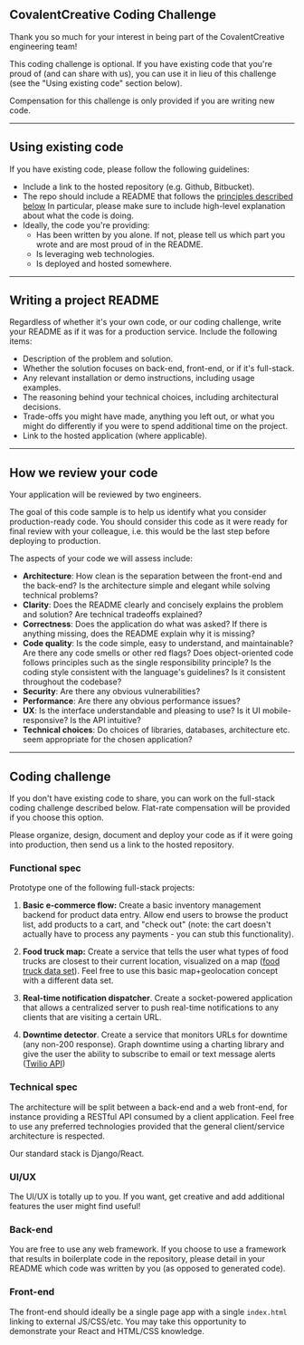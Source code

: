 
CovalentCreative Coding Challenge
---

Thank you so much for your interest in being part of the CovalentCreative engineering team!

This coding challenge is optional. If you have existing code that you're proud of (and can share with us), you can use it in lieu of this challenge (see the "Using existing code" section below).

Compensation for this challenge is only provided if you are writing new code.

---

## Using existing code

If you have existing code, please follow the following guidelines:

* Include a link to the hosted repository (e.g. Github, Bitbucket).
* The repo should include a README that follows the [principles described below](#readme) In particular, please make sure to include high-level explanation about what the code is doing.
* Ideally, the code you're providing:
  * Has been written by you alone. If not, please tell us which part you wrote and are most proud of in the README.
  * Is leveraging web technologies.
  * Is deployed and hosted somewhere.

---

## Writing a project README

Regardless of whether it's your own code, or our coding challenge, write your README as if it was for a production service. Include the following items:

* Description of the problem and solution.
* Whether the solution focuses on back-end, front-end, or if it's full-stack.
* Any relevant installation or demo instructions, including usage examples.
* The reasoning behind your technical choices, including architectural decisions.
* Trade-offs you might have made, anything you left out, or what you might do differently if you were to spend additional time on the project.
* Link to the hosted application (where applicable).

---

## How we review your code

Your application will be reviewed by two engineers.

The goal of this code sample is to help us identify what you consider production-ready code. You should consider this code as it were ready for final review with your colleague, i.e. this would be the last step before deploying to production.

The aspects of your code we will assess include:

* **Architecture**: How clean is the separation between the front-end and the back-end? Is the architecture simple and elegant while solving technical problems?
* **Clarity**: Does the README clearly and concisely explains the problem and solution? Are technical tradeoffs explained?
* **Correctness**: Does the application do what was asked? If there is anything missing, does the README explain why it is missing?
* **Code quality**: Is the code simple, easy to understand, and maintainable?  Are there any code smells or other red flags? Does object-oriented code follows principles such as the single responsibility principle? Is the coding style consistent with the language's guidelines? Is it consistent throughout the codebase?
* **Security**: Are there any obvious vulnerabilities?
* **Performance**: Are there any obvious performance issues?
* **UX**: Is the interface understandable and pleasing to use? Is it UI mobile-responsive? Is the API intuitive?
* **Technical choices**: Do choices of libraries, databases, architecture etc. seem appropriate for the chosen application?

---

## Coding challenge

If you don't have existing code to share, you can work on the full-stack coding challenge described below. Flat-rate compensation will be provided if you choose this option.

Please organize, design, document and deploy your code as if it were going into production, then send us a link to the hosted repository.

### Functional spec

Prototype one of the following full-stack projects:

1. **Basic e-commerce flow:** Create a basic inventory management backend for product data entry. Allow end users to browse the product list, add products to a cart, and "check out" (note: the cart doesn't actually have to process any payments - you can stub this functionality).

2. **Food truck map:** Create a service that tells the user what types of food trucks are closest to their current location, visualized on a map ([food truck data set](https://data.sfgov.org/Economy-and-Community/Mobile-Food-Facility-Permit/rqzj-sfat)). Feel free to use this basic map+geolocation concept with a different data set.

3. **Real-time notification dispatcher**. Create a socket-powered application that allows a centralized server to push real-time notifications to any clients that are visiting a certain URL. 

4. **Downtime detector**. Create a service that monitors URLs for downtime (any non-200 response). Graph downtime using a charting library and give the user the ability to subscribe to email or text message alerts ([Twilio API](https://www.twilio.com/docs/api/rest))


### Technical spec

The architecture will be split between a back-end and a web front-end, for instance providing a RESTful API consumed by a client application. Feel free to use any preferred technologies provided that the general client/service architecture is respected.

Our standard stack is Django/React.

### UI/UX

The UI/UX is totally up to you. If you want, get creative and add additional features the user might find useful!

### Back-end

You are free to use any web framework. If you choose to use a framework that results in boilerplate code in the repository, please detail in your README which code was written by you (as opposed to generated code).

### Front-end

The front-end should ideally be a single page app with a single `index.html` linking to external JS/CSS/etc. You may take this opportunity to demonstrate your React and HTML/CSS knowledge.


